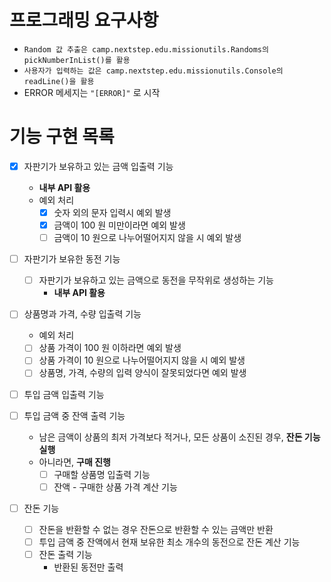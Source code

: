 # 프로그래밍 요구사항
- `Random 값 추출은 camp.nextstep.edu.missionutils.Randoms의 pickNumberInList()를 활용`
- `사용자가 입력하는 값은 camp.nextstep.edu.missionutils.Console의 readLine()을 활용`
- ERROR 메세지는 `"[ERROR]"` 로 시작
# 기능 구현 목록

- [X] 자판기가 보유하고 있는 금액 입출력 기능
  - **내부 API 활용**
  - 예외 처리
    - [X] 숫자 외의 문자 입력시 예외 발생
    - [X] 금액이 100 원 미만이라면 예외 발생
    - [ ] 금액이 10 원으로 나누어떨어지지 않을 시 예외 발생

- [ ] 자판기가 보유한 동전 기능
  - [ ] 자판기가 보유하고 있는 금액으로 동전을 무작위로 생성하는 기능
    - **내부 API 활용**

- [ ] 상품명과 가격, 수량 입출력 기능
  - 예외 처리
  - [ ] 상품 가격이 100 원 이하라면 예외 발생
  - [ ] 상품 가격이 10 원으로 나누어떨어지지 않을 시 예외 발생
  - [ ] 상품명, 가격, 수량의 입력 양식이 잘못되었다면 예외 발생

- [ ] 투입 금액 입출력 기능
    
- [ ] 투입 금액 중 잔액 출력 기능
  - 남은 금액이 상품의 최저 가격보다 적거나, 모든 상품이 소진된 경우, **잔돈 기능 실행**
  - 아니라면, **구매 진행**
    - [ ] 구매할 상품명 입출력 기능
    - [ ] 잔액 - 구매한 상품 가격 계산 기능
    
- [ ] 잔돈 기능
  - [ ] 잔돈을 반환할 수 없는 경우 잔돈으로 반환할 수 있는 금액만 반환
  - [ ] 투입 금액 중 잔액에서 현재 보유한 최소 개수의 동전으로 잔돈 계산 기능
  - [ ] 잔돈 출력 기능
    - 반환된 동전만 출력
